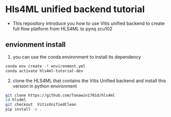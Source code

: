 # Hls4ML unified backend tutorial
- This repository introduce you how to use Vitis unified backend to create full flow platform from HLS4ML to pynq zcu102


## envionment install 
1. you can use the conda environment to install its dependency

```bash
conda env create -f environment.yml
conda activate hls4ml-tutorial-dev
```
2. clone the HLS4ML that contains the Vitis Unified backend and install this version in python environment

```bash
git clone https://github.com/Tanawin1701d/hls4ml
cd hls4ml
git checkout  VitisUnifiedClean
pip install -e .
```